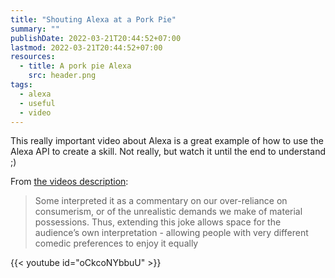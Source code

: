 ```yaml
---
title: "Shouting Alexa at a Pork Pie"
summary: ""
publishDate: 2022-03-21T20:44:52+07:00
lastmod: 2022-03-21T20:44:52+07:00
resources:
  - title: A pork pie Alexa
    src: header.png
tags:
  - alexa
  - useful
  - video
---
```


This really important video about Alexa is a great example of how to use the Alexa API to create a skill. Not really, but watch it until the end to understand ;)

From [the videos description](https://www.youtube.com/watch?v=oCkcoNYbbuU):

> Some interpreted it as a commentary on our over-reliance on consumerism, or of the unrealistic demands we make of material possessions. Thus, extending this joke allows space for the audience’s own interpretation - allowing people with very different comedic preferences to enjoy it equally

{{< youtube id="oCkcoNYbbuU" >}}
